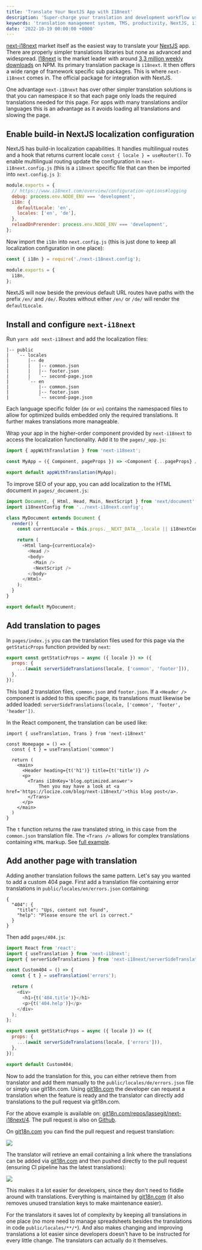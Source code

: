 ```yaml
---
title: 'Translate Your NextJS App with I18next'
description: 'Super-charge your translation and development workflow using NextJS, i18next and git18n.com.'
keywords: 'translation management system, TMS, productivity, NextJS, i18next, i18n'
date: '2022-10-19 00:00:00 +0000'
---
```


[next-i18next](https://github.com/i18next/next-i18next) market itself as the easiest way to translate your [NextJS](https://nextjs.org/) app. There are properly simpler translations libraries but none as advanced and widespread. [I18next](https://www.i18next.com/) is the market leader with around [3,3 million weekly downloads](https://www.npmjs.com/package/i18next) on NPM. Its primary translation package is `i18next`. It then offers a wide range of framework specific sub packages. This is where `next-i18next` comes in. The official package for integration with NextJS.

One advantage `next-i18next` has over other simpler translation solutions is that you can namespace it so that each page only loads the required translations needed for this page. For apps with many translations and/or languages this is an advantage as it avoids loading all translations and slowing the page.

## Enable build-in NextJS localization configuration

NextJS has build-in localization capabilities. It handles multilingual routes and a hook that returns current locale `const { locale } = useRouter()`. To enable multilingual routing update the configuration in `next-i18next.config.js` (this is a `i18next` specific file that can then be imported into `next.config.js `):

```js
module.exports = {
  // https://www.i18next.com/overview/configuration-options#logging
  debug: process.env.NODE_ENV === 'development',
  i18n: {
    defaultLocale: 'en',
    locales: ['en', 'de'],
  },
  reloadOnPrerender: process.env.NODE_ENV === 'development',
};
```

Now import the `i18n` into `next.config.js` (this is just done to keep all localization configuration in one place):

```js
const { i18n } = require('./next-i18next.config');

module.exports = {
  i18n,
};
```

NextJS will now beside the previous default URL routes have paths with the prefix `/en/` and `/de/`. Routes without either `/en/` or `/de/` will render the `defaultLocale`.

## Install and configure `next-i18next`

Run `yarn add next-i18next` and add the localization files:

```
|-- public
|   `-- locales
|       |-- de
|       |   |-- common.json
|       |   |-- footer.json
|       |   `-- second-page.json
|       `-- en
|           |-- common.json
|           |-- footer.json
|           `-- second-page.json
```

Each language specific folder (`de` or `en`) contains the namespaced files to allow for optimized builds embedded only the required translations. It further makes translations more manageable.

Wrap your app in the higher-order component provided by `next-i18next` to access the localization functionality. Add it to the `pages/_app.js`:

```js
import { appWithTranslation } from 'next-i18next';

const MyApp = ({ Component, pageProps }) => <Component {...pageProps} />;

export default appWithTranslation(MyApp);
```

To improve SEO of your app, you can add localization to the HTML document in `pages/_document.js`:

```js
import Document, { Html, Head, Main, NextScript } from 'next/document';
import i18nextConfig from '../next-i18next.config';

class MyDocument extends Document {
  render() {
    const currentLocale = this.props.__NEXT_DATA__.locale || i18nextConfig.i18n.defaultLocale;

    return (
      <Html lang={currentLocale}>
        <Head />
        <body>
          <Main />
          <NextScript />
        </body>
      </Html>
    );
  }
}

export default MyDocument;
```

## Add translation to pages

In `pages/index.js` you can the translation files used for this page via the `getStaticProps` function provided by `next`:

```js
export const getStaticProps = async ({ locale }) => ({
  props: {
    ...(await serverSideTranslations(locale, ['common', 'footer'])),
  },
});
```

This load 2 translation files, `common.json` and `footer.json`. If a `<Header />` component is added to this specific page, its translations must likewise be added loaded: `serverSideTranslations(locale, ['common', 'footer', 'header'])`.

In the React component, the translation can be used like:

```
import { useTranslation, Trans } from 'next-i18next'

const Homepage = () => {
  const { t } = useTranslation('common')

  return (
    <main>
      <Header heading={t('h1')} title={t('title')} />
      <p>
        <Trans i18nKey='blog.optimized.answer'>
            Then you may have a look at <a href='https://locize.com/blog/next-i18next/'>this blog post</a>.
        </Trans>
      </p>
    </main>
  )
}
```

The `t` function returns the raw translated string, in this case from the `common.json` translation file. The `<Trans />` allows for complex translations containing `HTML` markup. See [full example](https://github.com/lassegit/next-i18next/blob/master/pages/index.js).

## Add another page with translation

Adding another translation follows the same pattern. Let's say you wanted to add a custom 404 page. First add a translation file containing error translations in `public/locales/en/errors.json` containing:

```
{
  "404": {
    "title": "Ups, content not found",
    "help": "Please ensure the url is correct."
  }
}
```

Then add `pages/404.js`:

```js
import React from 'react';
import { useTranslation } from 'next-i18next';
import { serverSideTranslations } from 'next-i18next/serverSideTranslations';

const Custom404 = () => {
  const { t } = useTranslation('errors');

  return (
    <div>
      <h1>{t('404.title')}</h1>
      <p>{t('404.help')}</p>
    </div>
  );
};

export const getStaticProps = async ({ locale }) => ({
  props: {
    ...(await serverSideTranslations(locale, ['errors'])),
  },
});

export default Custom404;
```

Now to add the translation for this, you can either retrieve them from translator and add them manually to the `public/locales/de/errors.json` file or simply use git18n.com. Using [git18n.com](https://git18n.com) the developer can request a translation when the feature is ready and the translator can directly add translations to the pull request via git18n.com.

For the above example is available on: [git18n.com/repos/lassegit/next-i18next/4](https://git18n.com/repos/lassegit/next-i18next/4). The pull request is also on [Github](https://github.com/lassegit/next-i18next/pull/4).

On [git18n.com](https://git18n.com) you can find the pull request and request translation:

![](/pr-404.png)

The translator will retrieve an email containing a link where the translations can be added via [git18n.com](https://git18n.com) and then pushed directly to the pull request (ensuring CI pipeline has the latest translations):

![](/translation-modal-404.png)

This makes it a lot easier for developers, since they don't need to fiddle around with translations. Everything is maintained by [git18n.com](https://git18n.com) (it also removes unused translation keys to make maintenance easier).

For the translators it saves lot of complexity by keeping all translations in one place (no more need to manage spreadsheets besides the translations in code `public/locales/**/*`). And also makes changing and improving translations a lot easier since developers doesn't have to be instructed for every little change. The translators can actually do it themselves.
